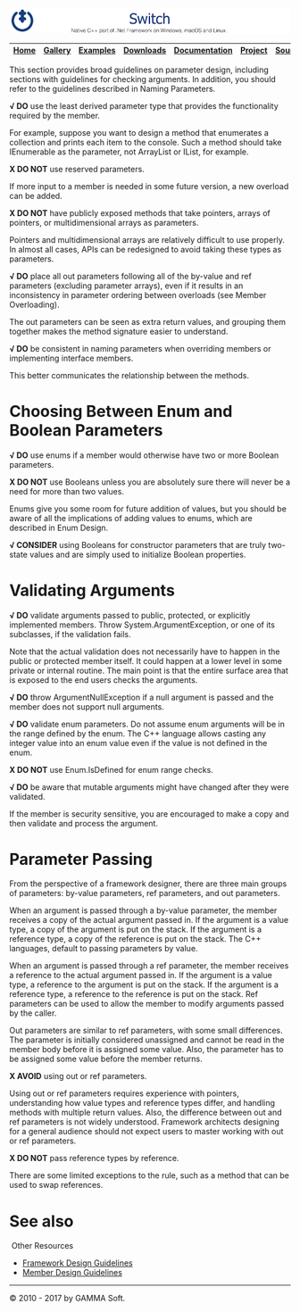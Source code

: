![Switch Header](Pictures/SwitchNativeC++port.png)

| [Home](Home.md) | [Gallery](Gallery.md) | [Examples](Examples.md) | [Downloads](Downloads.md) | [Documentation](Documentation.md) | [Project](https://sourceforge.net/projects/switchpro) | [Source](https://github.com/gammasoft71/switch) | [License](License.md) | [Contact](Contact.md) | [GAMMA Soft](https://gammasoft71.wixsite.com/gammasoft) |
|-----------------|-----------------------|-------------------------|-------------------------|-----------------------------------|-------------------------------------------------------|-------------------------------------------------|-----------------------|-----------------------|---------------------------------------------------------|

This section provides broad guidelines on parameter design, including sections with guidelines for checking arguments. In addition, you should refer to the guidelines described in Naming Parameters.

**√ DO** use the least derived parameter type that provides the functionality required by the member.

For example, suppose you want to design a method that enumerates a collection and prints each item to the console. Such a method should take IEnumerable as the parameter, not ArrayList or IList, for example.

**X DO NOT** use reserved parameters.

If more input to a member is needed in some future version, a new overload can be added.

**X DO NOT** have publicly exposed methods that take pointers, arrays of pointers, or multidimensional arrays as parameters.

Pointers and multidimensional arrays are relatively difficult to use properly. In almost all cases, APIs can be redesigned to avoid taking these types as parameters.

**√ DO** place all out parameters following all of the by-value and ref parameters (excluding parameter arrays), even if it results in an inconsistency in parameter ordering between overloads (see Member Overloading).

The out parameters can be seen as extra return values, and grouping them together makes the method signature easier to understand.

**√ DO** be consistent in naming parameters when overriding members or implementing interface members.

This better communicates the relationship between the methods.

# Choosing Between Enum and Boolean Parameters

**√ DO** use enums if a member would otherwise have two or more Boolean parameters.

**X DO NOT** use Booleans unless you are absolutely sure there will never be a need for more than two values.

Enums give you some room for future addition of values, but you should be aware of all the implications of adding values to enums, which are described in Enum Design.

**√ CONSIDER** using Booleans for constructor parameters that are truly two-state values and are simply used to initialize Boolean properties.

# Validating Arguments

**√ DO** validate arguments passed to public, protected, or explicitly implemented members. Throw System.ArgumentException, or one of its subclasses, if the validation fails.

Note that the actual validation does not necessarily have to happen in the public or protected member itself. It could happen at a lower level in some private or internal routine. The main point is that the entire surface area that is exposed to the end users checks the arguments.

**√ DO** throw ArgumentNullException if a null argument is passed and the member does not support null arguments.

**√ DO** validate enum parameters. Do not assume enum arguments will be in the range defined by the enum. The C++ language allows casting any integer value into an enum value even if the value is not defined in the enum.

**X DO NOT** use Enum.IsDefined for enum range checks.

**√ DO** be aware that mutable arguments might have changed after they were validated.

If the member is security sensitive, you are encouraged to make a copy and then validate and process the argument.

# Parameter Passing

From the perspective of a framework designer, there are three main groups of parameters: by-value parameters, ref parameters, and out parameters.

When an argument is passed through a by-value parameter, the member receives a copy of the actual argument passed in. If the argument is a value type, a copy of the argument is put on the stack. If the argument is a reference type, a copy of the reference is put on the stack. The C++ languages, default to passing parameters by value.

When an argument is passed through a ref parameter, the member receives a reference to the actual argument passed in. If the argument is a value type, a reference to the argument is put on the stack. If the argument is a reference type, a reference to the reference is put on the stack. Ref parameters can be used to allow the member to modify arguments passed by the caller.

Out parameters are similar to ref parameters, with some small differences. The parameter is initially considered unassigned and cannot be read in the member body before it is assigned some value. Also, the parameter has to be assigned some value before the member returns.

**X AVOID** using out or ref parameters.

Using out or ref parameters requires experience with pointers, understanding how value types and reference types differ, and handling methods with multiple return values. Also, the difference between out and ref parameters is not widely understood. Framework architects designing for a general audience should not expect users to master working with out or ref parameters.

**X DO NOT** pass reference types by reference.

There are some limited exceptions to the rule, such as a method that can be used to swap references.

# See also
​
Other Resources

* [Framework Design Guidelines](FrameworkDesignGuidelines.md)
* [Member Design Guidelines](MemberDesignGuidelines.md)

______________________________________________________________________________________________

© 2010 - 2017 by GAMMA Soft.

